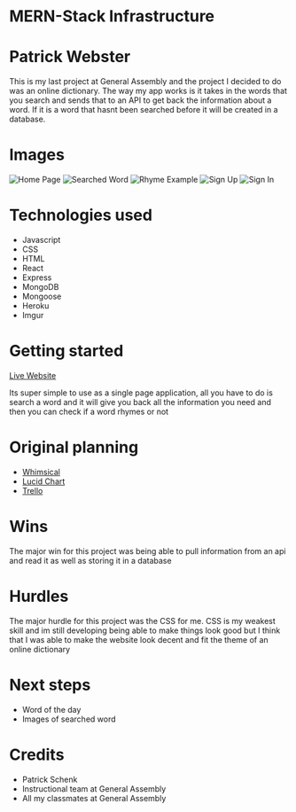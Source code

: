 # MERN-Stack Infrastructure 

# Patrick Webster
This is my last project at General Assembly and the project I decided to do was an online dictionary. The way my app works is it takes in the words that you search and sends that to an API to get back the information about a word. If it is a word that hasnt been searched before it will be created in a database.

# Images 
![Home Page](https://i.imgur.com/V4YwxD1.png)
![Searched Word](https://i.imgur.com/osUJ67N.png)
![Rhyme Example](https://i.imgur.com/Qmo3nKC.png)
![Sign Up](https://i.imgur.com/ec8Wxm3.png)
![Sign In](https://i.imgur.com/Ibmj5d1.png)

# Technologies used 
- Javascript
- CSS 
- HTML
- React 
- Express 
- MongoDB 
- Mongoose
- Heroku
- Imgur

# Getting started 
[Live Website](https://project-4-patrick-webster1.herokuapp.com/)<br>

Its super simple to use as a single page application, all you have to do is search a word and it will give you back all the information you need and then you can check if a word rhymes or not

# Original planning 
- [Whimsical](https://whimsical.com/webster-7dwA6xK3Mu6p4mCBSrW7Ka)
- [Lucid Chart](https://lucid.app/lucidchart/338ad829-7290-4b95-830b-25222a6551f2/edit?invitationId=inv_354389e9-3fad-46a1-b246-ce496530ccbb)
- [Trello](https://trello.com/b/2GXZgIMV/project-management)

# Wins 
The major win for this project was being able to pull information from an api and read it as well as storing it in a database

# Hurdles
The major hurdle for this project was the CSS for me. CSS is my weakest skill and im still developing being able to make things look good but I think that I was able to make the website look decent and fit the theme of an online dictionary

# Next steps
- Word of the day
- Images of searched word 

# Credits
- Patrick Schenk 
- Instructional team at General Assembly 
- All my classmates at General Assembly
